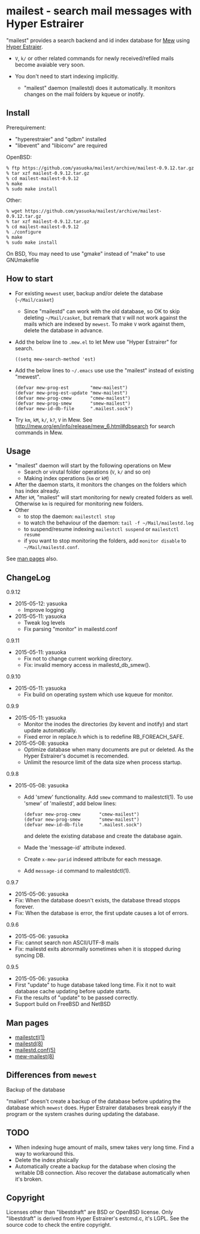 mailest - search mail messages with Hyper Estrairer
===================================================

"mailest" provides a search backend and id index database for
[Mew](http://www.mew.org/) using
[Hyper Estraier](http://fallabs.com/hyperestraier/index.html).

- `V`, `k/` or other related commands for newly received/refiled mails
  become avaiable very soon.

- You don't need to start indexing implicitly.
  - "mailest" daemon (mailestd) does it automatically.  It monitors
    changes on the mail folders by kqueue or inotify.


Install
-------

Prerequirement:

- "hyperestraier" and "qdbm" installed
- "libevent" and "libiconv" are required


OpenBSD:

    % ftp https://github.com/yasuoka/mailest/archive/mailest-0.9.12.tar.gz
    % tar xzf mailest-0.9.12.tar.gz
    % cd mailest-mailest-0.9.12
    % make
    % sudo make install

Other:

    % wget https://github.com/yasuoka/mailest/archive/mailest-0.9.12.tar.gz
    % tar xzf mailest-0.9.12.tar.gz
    % cd mailest-mailest-0.9.12
    % ./configure
    % make
    % sudo make install

 On BSD, You may need to use "gmake" instead of "make" to use GNUmakefile


How to start
------------

+ For existing `mewest` user, backup and/or delete the database
  (`~/Mail/casket`)

  - Since "mailestd" can work with the old database, so OK to skip deleting
    `~/Mail/casket`, but remark that `V` will not work against the mails
    which are indexed by `mewest`.   To make `V` work against them, delete
    the database in advance.

+ Add the below line to `.mew.el` to let Mew use "Hyper Estrairer" for
  search.

      ((setq mew-search-method 'est)

+ Add the below lines to `~/.emacs` use use the "mailest" instead of
  existing "mewest".

      (defvar mew-prog-est        "mew-mailest")
      (defvar mew-prog-est-update "mew-mailest")
      (defvar mew-prog-cmew       "cmew-mailest")
      (defvar mew-prog-smew       "smew-mailest")
      (defvar mew-id-db-file      ".mailest.sock")

+ Try `km`, `kM`, `k/`, `k?`, `V` in Mew.  See
  http://mew.org/en/info/release/mew_6.html#dbsearch for search commands
  in Mew.


Usage
-----

- "mailest" daemon will start by the following operations on Mew
  - Search or virutal folder operations (`V`, `k/` and so on)
  - Making index operations (`km` or `kM`)
- After the daemon starts, it  monitors the changes on the folders
  which has index already.
- After `kM`, "mailest" will start monitoring for newly created folders
  as well.  Otherwise `km` is required for monitoring new folders.
- Other
  - to stop the daemon: `mailestctl stop`
  - to watch the behaviour of the daemon: `tail -f ~/Mail/mailestd.log`
  - to suspend/resume indexing `mailestctl suspend` or `mailestctl resume`
  - if you want to stop monitoring the folders, add `monitor disable`
    to `~/Mail/mailestd.conf`.

See [man pages](#man-pages) also.


ChangeLog
---------

0.9.12

- 2015-05-12: yasuoka
  - Improve logging
- 2015-05-11: yasuoka
  - Tweak log levels
  - Fix parsing "monitor" in mailestd.conf

0.9.11

- 2015-05-11: yasuoka
  - Fix not to change current working directory.
  - Fix: invalid memory access in mailestd_db_smew().

0.9.10

- 2015-05-11: yasuoka
  - Fix build on operating system which use kqueue for monitor.

0.9.9

- 2015-05-11: yasuoka
  - Monitor the inodes the directories (by kevent and inotify) and start
    update automatically.
  - Fixed error in replace.h which is to redefine RB_FOREACH_SAFE.
- 2015-05-08: yasuoka
  - Optimize database when many documents are put or deleted.  As the
    Hyper Estrairer's documet is recomended.
  - Unlimit the resource limit of the data size when process startup.

0.9.8

- 2015-05-08: yasuoka
  - Add 'smew' functionality.  Add `smew` command to mailestctl(1).
    To use 'smew' of 'mailestd', add below lines:

        (defvar mew-prog-cmew       "cmew-mailest")
        (defvar mew-prog-smew       "smew-mailest")
        (defvar mew-id-db-file      ".mailest.sock")

    and delete the existing database and create the database again.
  - Made the 'message-id' attribute indexed.
  -  Create `x-mew-parid` indexed attribute for each message.
  - Add `message-id` command to mailestdctl(1).

0.9.7

-  2015-05-06: yasuoka
  - Fix: When the database doesn't exists, the database thread stopps
    forever.
  - Fix: When the database is error, the first update causes a lot
    of errors.

0.9.6

-  2015-05-06: yasuoka
  -  Fix: cannot search non ASCII/UTF-8 mails
  -  Fix: mailestd exits abnormally sometimes when it is stopped during
     syncing DB.


0.9.5

-  2015-05-06: yasuoka
  -  First "update" to huge database taked long time.  Fix it not to wait
     database cache updating before update starts.
  -  Fix the results of "update" to be passed correctly.
  -  Support build on FreeBSD and NetBSD

Man pages
---------

- [mailestctl(1)](http://yasuoka.github.io/mailest/mailestctl.1.html)
- [mailestd(8)](http://yasuoka.github.io/mailest/mailestd.8.html)
- [mailestd.conf(5)](http://yasuoka.github.io/mailest/mailestd.conf.5.html)
- [mew-mailest(8)](http://yasuoka.github.io/mailest/mew-mailest.1.html)


Differences from `mewest`
-------------------------

Backup of the database

  "mailest" doesn't create a backup of the database before updating the
  database which `mewest` does.  Hyper Estrairer databases break easyly
  if the program or the system crashes during updating the database.


TODO
----

- When indexing huge amount of mails, smew takes very long time.  Find
  a way to workaround this.
- Delete the index phsically
- Automatically create a backup for the database when closing the
  writable DB connection.  Also recover the database automatically
  when it's broken.


Copyright
---------

Licenses other than "libestdraft" are BSD or OpenBSD license.  Only
"libestdraft" is derived from Hyper Estrairer's estcmd.c, it's LGPL.
See the source code to check the entire copyright.
